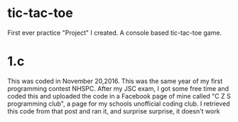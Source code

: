 # tic-tac-toe
First ever practice "Project" I created. A console based tic-tac-toe game.

# 1.c
This was coded in November 20,2016. This was the same year of my first programming contest NHSPC. After my JSC exam, I got some free time and coded this and uploaded the code in a Facebook page of mine called "C Z S programming club", a page for my schools unofficial coding club. I retrieved this code from that post and ran it, and surprise surprise, it doesn't work

